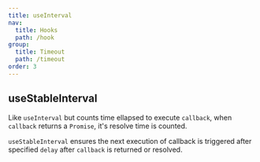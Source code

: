 ```yaml
---
title: useInterval
nav:
  title: Hooks
  path: /hook
group:
  title: Timeout
  path: /timeout
order: 3
---
```


## useStableInterval

Like `useInterval` but counts time ellapsed to execute `callback`, when `callback` returns a `Promise`, it's resolve time is counted.

`useStableInterval` ensures the next execution of callback is triggered after specified `delay` after `callback` is returned or resolved.